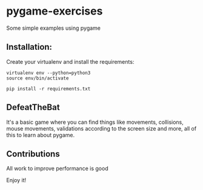# pygame-exercises
Some simple examples using pygame

Installation:
---------------
Create your virtualenv and install the requirements:

	virtualenv env --python=python3
	source env/bin/activate

	pip install -r requirements.txt

DefeatTheBat
------------------------
It's a basic game where you can find things like movements, collisions, mouse movements, validations according to the screen size and more, all of this to learn about pygame.


Contributions
-----------------------

All work to improve performance is good


Enjoy it!
